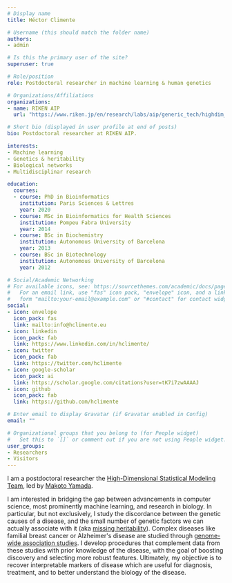 ```yaml
---
# Display name
title: Héctor Climente

# Username (this should match the folder name)
authors:
- admin

# Is this the primary user of the site?
superuser: true

# Role/position
role: Postdoctoral researcher in machine learning & human genetics

# Organizations/Affiliations
organizations:
- name: RIKEN AIP
  url: "https://www.riken.jp/en/research/labs/aip/generic_tech/highdim_stat_model/"

# Short bio (displayed in user profile at end of posts)
bio: Postdoctoral researcher at RIKEN AIP.

interests:
- Machine learning
- Genetics & heritability
- Biological networks
- Multidisciplinar research

education:
  courses:
  - course: PhD in Bioinformatics
    institution: Paris Sciences & Lettres
    year: 2020
  - course: MSc in Bioinformatics for Health Sciences
    institution: Pompeu Fabra University
    year: 2014	
  - course: BSc in Biochemistry
    institution: Autonomous University of Barcelona
    year: 2013
  - course: BSc in Biotechnology
    institution: Autonomous University of Barcelona
    year: 2012

# Social/Academic Networking
# For available icons, see: https://sourcethemes.com/academic/docs/page-builder/#icons
#   For an email link, use "fas" icon pack, "envelope" icon, and a link in the
#   form "mailto:your-email@example.com" or "#contact" for contact widget.
social:
- icon: envelope
  icon_pack: fas
  link: mailto:info@hclimente.eu
- icon: linkedin
  icon_pack: fab
  link: https://www.linkedin.com/in/hclimente/
- icon: twitter
  icon_pack: fab
  link: https://twitter.com/hclimente
- icon: google-scholar
  icon_pack: ai
  link: https://scholar.google.com/citations?user=tK7i7zwAAAAJ
- icon: github
  icon_pack: fab
  link: https://github.com/hclimente

# Enter email to display Gravatar (if Gravatar enabled in Config)
email: ""

# Organizational groups that you belong to (for People widget)
#   Set this to `[]` or comment out if you are not using People widget.
user_groups:
- Researchers
- Visitors
---
```


I am a postdoctoral researcher the [High-Dimensional Statistical Modeling Team](https://www.riken.jp/en/research/labs/aip/generic_tech/highdim_stat_model/), led by [Makoto Yamada](https://riken-yamada.github.io/). 

I am interested in bridging the gap between advancements in computer science, most prominently machine learning, and research in biology. In particular, but not exclusively, I study the discordance between the genetic causes of a disease, and the small number of genetic factors we can actually associate with it (aka [missing heritability](https://en.wikipedia.org/wiki/Missing_heritability_problem)). Complex diseases like familial breast cancer or Alzheimer's disease are studied through [genome-wide association studies](https://en.wikipedia.org/wiki/Genome-wide_association_study). I develop procedures that complement data from these studies with prior knowledge of the disease, with the goal of boosting discovery and selecting more robust features. Ultimately, my objective is to recover interpretable markers of disease which are useful for diagnosis, treatment, and to better understand the biology of the disease.

